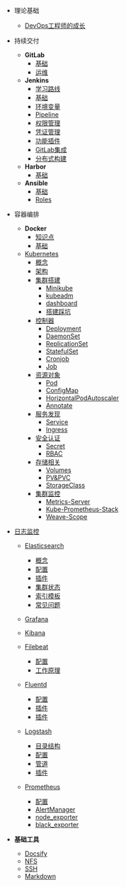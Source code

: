 - 理论基础
  - [DevOps工程师的成长](README.md)

- 持续交付
  - **GitLab**
    - [基础](02-CICD/021-版本控制/GitLab/GitLab-基础.md)
    - [运维](02-CICD/021-版本控制/GitLab/GitLab-运维.md)
  - **Jenkins**
    - [学习路线](02-CICD\023-集成工具\Jenkins\Jenkins-学习路线.md)
    - [基础](02-CICD\023-集成工具/Jenkins/Jenkins-基础.md)
    - [环境变量](02-CICD\023-集成工具/Jenkins/Jenkins-环境变量.md)
    - [Pipeline](02-CICD\023-集成工具/Jenkins/Jenkins-Pipeline.md)
    - [权限管理](02-CICD\023-集成工具/Jenkins/Jenkins-权限管理.md)
    - [凭证管理](02-CICD\023-集成工具/Jenkins/Jenkins-凭证管理.md)
    - [功能插件](02-CICD\023-集成工具/Jenkins/Jenkins-功能插件.md)
    - [GitLab集成](02-CICD\023-集成工具/Jenkins/Jenkins-gitlab集成.md)
    - [分布式构建](02-CICD\023-集成工具/Jenkins/Jenkins-分布式构建.md)
  - **Harbor**
    - [基础](02-CICD\024-制品库\Harbor\Harbor-基础.md)
  - **Ansible**
    - [基础](02-CICD\025-配置管理\Ansible\Ansible-基础.md)
    - [Roles](02-CICD\025-配置管理\Ansible\Ansible-Roles.md)
- 容器编排
  - **Docker**
    - [知识点](03-容器编排\Docker\Docker-知识点.md)
    - [基础](03-容器编排\Docker\Docker-基础.md)
  - [Kubernetes](容器编排/Kubernetes/README.md)
    - [概念](容器编排/Kubernetes/K8S-概念.md)
    - [架构](容器编排/Kubernetes/K8S-架构.md)
    - [集群搭建](容器编排/Kubernetes/K8S-集群搭建/README.md)
      - [Minikube](容器编排/Kubernetes/K8S-集群搭建/K8S-Minikube.md)
      - [kubeadm](容器编排/Kubernetes/K8S-集群搭建/K8S-kubeadm.md)
      - [dashboard](容器编排/Kubernetes/K8S-集群搭建/K8S-dashboard.md)
      - [搭建踩坑](容器编排/Kubernetes/K8S-集群搭建/K8S-搭建踩坑.md)
    - [控制器](容器编排/Kubernetes/README.md)
      - [Deployment](容器编排/Kubernetes/K8S-控制器/K8S-Deployment.md)
      - [DaemonSet](容器编排/Kubernetes/K8S-控制器/K8S-DaemonSet.md)
      - [ReplicationSet](容器编排/Kubernetes/K8S-控制器/K8S-ReplicationSet.md)
      - [StatefulSet](容器编排/Kubernetes/K8S-控制器/K8S-StatefulSet.md)
      - [Cronjob](容器编排/Kubernetes/K8S-控制器/K8S-Cronjob.md)
      - [Job](容器编排/Kubernetes/K8S-控制器/K8S-Job.md)
    - [资源对象](容器编排/Kubernetes/K8S-资源对象/README.md)
      - [Pod](容器编排/Kubernetes/K8S-资源对象/K8S-Pod.md)
      - [ConfigMap](容器编排/Kubernetes/K8S-资源对象/K8S-ConfigMap.md)
      - [HorizontalPodAutoscaler](容器编排/Kubernetes/K8S-资源对象/K8S-HorizontalPodAutoscaler.md)
      - [Annotate](容器编排/Kubernetes/K8S-资源对象/K8S-Annotate.md)
    - [服务发现](容器编排/Kubernetes/K8S-服务发现/README.md)
      - [Service](容器编排/Kubernetes/K8S-服务发现/K8S-Service.md)
      - [Ingress](容器编排/Kubernetes/K8S-服务发现/K8S-Ingress.md)
    - [安全认证](容器编排/Kubernetes/K8S-安全认证/README.md)
      - [Secret](容器编排/Kubernetes/K8S-安全认证/K8S-Secret.md)
      - [RBAC](容器编排/Kubernetes/K8S-安全认证/K8S-RBAC.md)
    - [存储相关](容器编排/Kubernetes/K8S-存储相关/README.md)
      - [Volumes](容器编排/Kubernetes/K8S-存储相关/Volumes.md)
      - [PV&PVC](容器编排/Kubernetes/K8S-存储相关/PV&PVC.md)
      - [StorageClass](容器编排/Kubernetes/K8S-存储相关/StorageClass.md)
    - [集群监控](容器编排/Kubernetes/K8S-集群监控/README.md)
      - [Metrics-Server](容器编排/Kubernetes/K8S-集群监控/Metrics-Server.md)
      - [Kube-Prometheus-Stack](容器编排/Kubernetes/K8S-集群监控/Kube-Prometheus-Stack.md)
      - [Weave-Scope](容器编排/Kubernetes/K8S-安全认证/Weave-Scope.md)

- [日志监控](日志监控/README.md)
  - [Elasticsearch](日志监控/Elasticsearch/README.md)
    - [概念](日志监控/Elasticsearch/Elasticsearch-概念.md)
    - [配置](日志监控/Elasticsearch/Elasticsearch-配置.md)
    - [插件](日志监控/Elasticsearch/Elasticsearch-插件.md)
    - [集群状态](日志监控/Elasticsearch/Elasticsearch-集群状态.md)
    - [索引模板](日志监控/Elasticsearch/Elasticsearch-索引模板.md)
    - [常见问题](日志监控/Elasticsearch/Elasticsearch-常见问题.md)
  - [Grafana](日志监控/Grafana/README.md)
  - [Kibana](日志监控/Kibana/README.md)

  - [Filebeat](日志监控/Log_Collectors/Filebeat/README.md)
    - [配置](日志监控/Log_Collectors/Filebeat/Filebeat-配置.md)
    - [工作原理](日志监控/Log_Collectors/Filebeat/Filebeat-工作原理.md)
  - [Fluentd](日志监控/Log_Collectors/Fluentd/README.md)
    - [配置](日志监控/Log_Collectors/Fluentd/Fluentd-配置.md)
    - [插件](日志监控/Log_Collectors/Fluentd/Fluentd-插件.md)
    - [插件](日志监控/Log_Collectors/Fluentd/Fluentd-插件.md)
  - [Logstash](日志监控/Log_Collectors/Logstash/README.md)
    - [目录结构](日志监控/Log_Collectors/Logstash/Logstash-目录结构.md)
    - [配置](日志监控/Log_Collectors/Logstash/Logstash-配置.md)
    - [管道](日志监控/Log_Collectors/Logstash/Logstash-管道.md)
    - [插件](日志监控/Log_Collectors/Logstash/Logstash-插件.md)
  - [Prometheus](日志监控/Prometheus/Prometheus-基础.md)
    - [配置](日志监控/Prometheus/Prometheus-配置.md)
    - [AlertManager](日志监控/Prometheus/AlertManager.md)
    - [node_exporter](日志监控/Prometheus/node_exporter.md)
    - [black_exporter](日志监控/Prometheus/black_exporter.md)
- **基础工具**
  - [Docsify](基础工具/Docsify.md)
  - [NFS](基础工具/NFS.md)
  - [SSH](基础工具/SSH.md)
  - [Markdown](基础工具/Markdown.md)